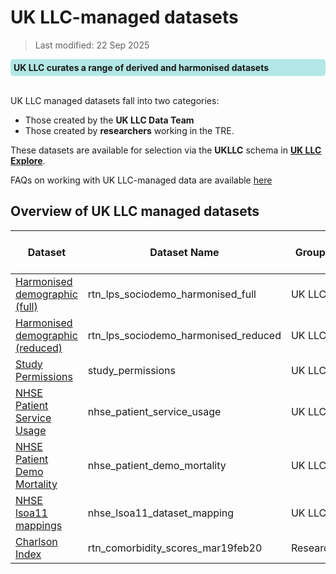 # UK LLC-managed datasets

>Last modified: 22 Sep 2025
<div style="background-color: rgba(0, 178, 169, 0.3); padding: 5px; border-radius: 5px;"><strong>UK LLC curates a range of derived and harmonised datasets</strong></div>
<br>

UK LLC managed datasets fall into two categories:
* Those created by the **UK LLC Data Team**
* Those created by **researchers** working in the TRE.

These datasets are available for selection via the **UKLLC** schema in <strong><a href="https://explore.ukllc.ac.uk/" target="_blank" rel="noopener noreferrer">UK LLC Explore</a></strong>.  

<aside class="admonition note"><p class="admonition-title">FAQs on working with UK LLC-managed data are available <a href="https://guidebook.ukllc.ac.uk/docs/faq/pages/faq_ukllc_managed" target="_blank" rel="noopener noreferrer">here</a></p></aside>

## Overview of UK LLC managed datasets

| Dataset | Dataset Name | Grouping  | Data Available in TRE | Data Owner |
|---|---|---|---|---|
| [Harmonised demographic (full)](../ukllc_managed_data/UKLLC_generated/Datasets/LPS_derived/demo_harmonised_full.md)| rtn_lps_sociodemo_harmonised_full | UK LLC|1990 - 2023|UK LLC|
| [Harmonised demographic (reduced)](../ukllc_managed_data/UKLLC_generated/Datasets/LPS_derived/demo_harmonised_reduced.md)| rtn_lps_sociodemo_harmonised_reduced |UK LLC|1990 - 2023|UK LLC|
| [Study Permissions](../ukllc_managed_data/UKLLC_generated/Datasets/Linked_derived/study_permissions.md)| study_permissions |UK LLC|n/a|UK LLC|
| [NHSE Patient Service Usage](../ukllc_managed_data/UKLLC_generated/Datasets/Linked_derived/nhse_patient_service_usage.md)| nhse_patient_service_usage |UK LLC|n/a|UK LLC|
| [NHSE Patient Demo Mortality](../ukllc_managed_data/UKLLC_generated/Datasets/Linked_derived/nhse_patient_demo_mortality.md) | nhse_patient_demo_mortality |UK LLC|1993 - 2024|UK LLC|
| [NHSE lsoa11 mappings](../ukllc_managed_data/UKLLC_generated/Datasets/Linked_derived/nhse_lsoa11_dataset_mapping.md) | nhse_lsoa11_dataset_mapping | UK LLC | TBC | UK LLC |
| [Charlson Index](../ukllc_managed_data/researcher_generated/Datasets/Charlson.md)| rtn_comorbidity_scores_mar19feb20 |Researcher|2020|UK LLC|
